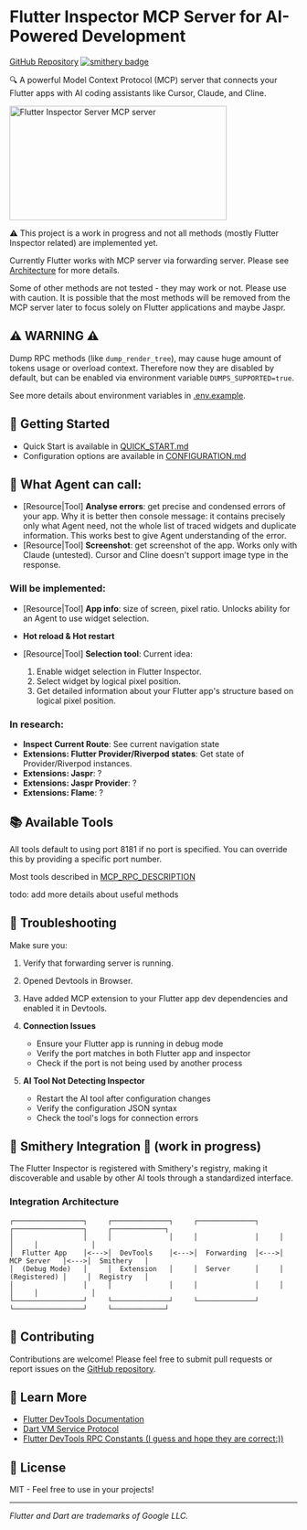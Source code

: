 # Flutter Inspector MCP Server for AI-Powered Development

[GitHub Repository](https://github.com/Arenukvern/mcp_flutter)
[![smithery badge](https://smithery.ai/badge/@Arenukvern/mcp_flutter)](https://smithery.ai/server/@Arenukvern/mcp_flutter)

🔍 A powerful Model Context Protocol (MCP) server that connects your Flutter apps with AI coding assistants like Cursor, Claude, and Cline.

<a href="https://glama.ai/mcp/servers/qnu3f0fa20">
  <img width="380" height="200" src="https://glama.ai/mcp/servers/qnu3f0fa20/badge" alt="Flutter Inspector Server MCP server" />
</a>

⚠️ This project is a work in progress and not all methods (mostly Flutter Inspector related) are implemented yet.

Currently Flutter works with MCP server via forwarding server. Please see [Architecture](https://github.com/Arenukvern/mcp_flutter/blob/main/ARCHITECTURE.md) for more details.

Some of other methods are not tested - they may work or not. Please use with caution. It is possible that the most methods will be removed from the MCP server later to focus solely on Flutter applications and maybe Jaspr.

## ⚠️ WARNING ⚠️

Dump RPC methods (like `dump_render_tree`), may cause huge amount of tokens usage or overload context. Therefore now they are disabled by default, but can be enabled via environment variable `DUMPS_SUPPORTED=true`.

See more details about environment variables in [.env.example](mcp_server/.env.example).

## 🚀 Getting Started

- Quick Start is available in [QUICK_START.md](QUICK_START.md)
- Configuration options are available in [CONFIGURATION.md](CONFIGURATION.md)

## 🎯 What Agent can call:

- [Resource|Tool] **Analyse errors**: get precise and condensed errors of your app.
  Why it is better then console message: it contains precisely only what Agent need, not the whole list of traced widgets and duplicate information. This works best to give Agent understanding of the error.
- [Resource|Tool] **Screenshot**: get screenshot of the app. Works only with Claude (untested). Cursor and Cline doesn't support image type in the response.

### Will be implemented:

- [Resource|Tool] **App info**: size of screen, pixel ratio. Unlocks ability for an Agent to use widget selection.
- **Hot reload & Hot restart**
- [Resource|Tool] **Selection tool**:
  Current idea:

  1. Enable widget selection in Flutter Inspector.
  2. Select widget by logical pixel position.
  3. Get detailed information about your Flutter app's structure based on logical pixel position.

### In research:

- **Inspect Current Route**: See current navigation state
- **Extensions: Flutter Provider/Riverpod states**: Get state of Provider/Riverpod instances.
- **Extensions: Jaspr**: ?
- **Extensions: Jaspr Provider**: ?
- **Extensions: Flame**: ?

## 📚 Available Tools

All tools default to using port 8181 if no port is specified. You can override this by providing a specific port number.

Most tools described in [MCP_RPC_DESCRIPTION](MCP_RPC_DESCRIPTION.md)

todo: add more details about useful methods

## 🔧 Troubleshooting

Make sure you:

1. Verify that forwarding server is running.
2. Opened Devtools in Browser.
3. Have added MCP extension to your Flutter app dev dependencies and enabled it in Devtools.

4. **Connection Issues**

   - Ensure your Flutter app is running in debug mode
   - Verify the port matches in both Flutter app and inspector
   - Check if the port is not being used by another process

5. **AI Tool Not Detecting Inspector**
   - Restart the AI tool after configuration changes
   - Verify the configuration JSON syntax
   - Check the tool's logs for connection errors

## 🚧 Smithery Integration 🚧 (work in progress)

The Flutter Inspector is registered with Smithery's registry, making it discoverable and usable by other AI tools through a standardized interface.

### Integration Architecture

```
┌─────────────────┐     ┌──────────────┐     ┌──────────────┐     ┌─────────────────┐     ┌─────────────┐
│                 │     │              │     │              │     │                 │     │             │
│  Flutter App    │<--->│  DevTools    │<--->│  Forwarding  │<--->│   MCP Server   │<--->│  Smithery   │
│  (Debug Mode)   │     │  Extension   │     │  Server      │     │   (Registered) │     │  Registry   │
│                 │     │              │     │              │     │                 │     │             │
└─────────────────┘     └──────────────┘     └──────────────┘     └─────────────────┘     └─────────────┘
```

## 🤝 Contributing

Contributions are welcome! Please feel free to submit pull requests or report issues on the [GitHub repository](https://github.com/Arenukvern/mcp_flutter).

## 📖 Learn More

- [Flutter DevTools Documentation](https://docs.flutter.dev/development/tools/devtools/overview)
- [Dart VM Service Protocol](https://github.com/dart-lang/sdk/blob/main/runtime/vm/service/service.md)
- [Flutter DevTools RPC Constants (I guess and hope they are correct:))](https://github.com/flutter/devtools/tree/87f8016e2610c98c3e2eae8b1c823de068701dfd/packages/devtools_app/lib/src/shared/analytics/constants)

## 📄 License

MIT - Feel free to use in your projects!

---

_Flutter and Dart are trademarks of Google LLC._
